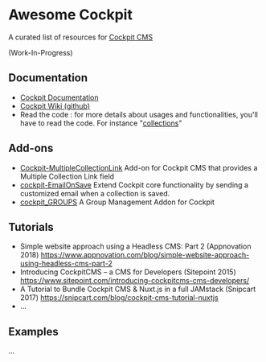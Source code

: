 # Awesome Cockpit
A curated list of resources for [Cockpit CMS](https://github.com/agentejo/cockpit)

(Work-In-Progress)

## Documentation

* [Cockpit Documentation](https://getcockpit.com/documentation)
* [Cockpit Wiki (github)](https://github.com/agentejo/cockpit/wiki)
* Read the code : for more details about usages and functionalities, you'll have to read the code. For instance "[collections](https://github.com/agentejo/cockpit/blob/next/modules/Collections/bootstrap.php)"


## Add-ons

* [Cockpit-MultipleCollectionLink](https://github.com/pauloamgomes/Cockpit-MultipleCollectionLink)
Add-on for Cockpit CMS that provides a Multiple Collection Link field
* [cockpit-EmailOnSave](https://github.com/pauloamgomes/cockpit-EmailOnSave)
Extend Cockpit core functionality by sending a customized email when a collection is saved.
* [cockpit_GROUPS](https://github.com/serjoscha87/cockpit_GROUPS) A Group Management Addon for Cockpit

## Tutorials
* Simple website approach using a Headless CMS: Part 2 (Appnovation 2018) https://www.appnovation.com/blog/simple-website-approach-using-headless-cms-part-2
* Introducing CockpitCMS – a CMS for Developers (Sitepoint 2015) https://www.sitepoint.com/introducing-cockpitcms-cms-developers/
* A Tutorial to Bundle Cockpit CMS & Nuxt.js in a full JAMstack (Snipcart 2017) https://snipcart.com/blog/cockpit-cms-tutorial-nuxtjs
* ...

## Examples
...
